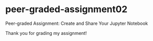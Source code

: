 # peer-graded-assignment02
Peer-graded Assignment: Create and Share Your Jupyter Notebook

Thank you for grading my assignment!
